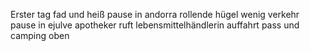 Erster tag
    fad und heiß
    pause in andorra
    rollende hügel
    wenig verkehr
    pause in ejulve
    apotheker ruft lebensmittelhändlerin
    auffahrt pass und camping oben